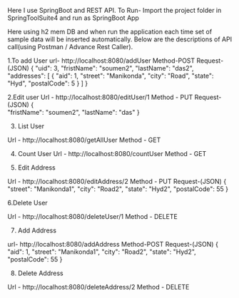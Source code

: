 Here I use SpringBoot and REST API.
To Run- Import the project folder in SpringToolSuite4 and run as SpringBoot App 

Here using h2 mem DB and when run the application each time set of sample data will be inserted automatically.
Below are the descriptions of API call(using Postman / Advance Rest Caller).


1.To add User
url- http://localhost:8080/addUser
Method-POST
Request-(JSON)
{
 "uid": 3,
 "fristName": "soumen2",
 "lastName": "das2",
 "addresses": [
  {
   "aid": 1,
   "street": "Manikonda",
   "city": "Road",
   "state": "Hyd",
   "postalCode": 5
  }
  ]
 }


2.Edit user
Url - http://localhost:8080/editUser/1
Method - PUT
Request-(JSON)
{  
  "fristName": "soumen2",
  "lastName": "das"
}

3. List User

Url - http://localhost:8080/getAllUser
Method - GET
 
4. Count User
Url - http://localhost:8080/countUser
Method - GET

5. Edit Address

Url - http://localhost:8080/editAddress/2
Method - PUT
Request-(JSON)
{
  "street": "Manikonda1",
  "city": "Road2",
  "state": "Hyd2",
  "postalCode": 55
}

6.Delete User

Url - http://localhost:8080/deleteUser/1
Method - DELETE

7. Add Address

url- http://localhost:8080/addAddress
Method-POST
Request-(JSON)
{
    "aid": 1,
    "street": "Manikonda1",
    "city": "Road2",
    "state": "Hyd2",
    "postalCode": 55
}

8. Delete Address

Url - http://localhost:8080/deleteAddress/2
Method - DELETE



